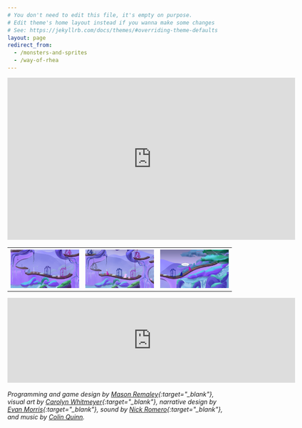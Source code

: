 ```yaml
---
# You don't need to edit this file, it's empty on purpose.
# Edit theme's home layout instead if you wanna make some changes
# See: https://jekyllrb.com/docs/themes/#overriding-theme-defaults
layout: page
redirect_from:
  - /monsters-and-sprites
  - /way-of-rhea
---
```


<iframe width="646" height="363.375" src="https://www.youtube.com/embed/VIzqlI-gbAY" frameborder="0" allow="accelerometer; autoplay; encrypted-media; gyroscope; picture-in-picture" allowfullscreen></iframe>

<table style="max-width:646px;display:block;">
  <tr>
    <th width="215.3333"><a href="/assets/monsters-and-sprites/play-nyc-19-press-kit-photos/animated-rev-1.gif" target="_blank"><img src="/assets/monsters-and-sprites/play-nyc-19-press-kit-photos/animated-rev-1.gif"/></a></th>
    <th width="215.3333"><a href="/assets/monsters-and-sprites/play-nyc-19-press-kit-photos/7.png" target="_blank"><img src="/assets/monsters-and-sprites/play-nyc-19-press-kit-photos/7.png"/></a></th>
    <th width="215.3333"><a href="/assets/monsters-and-sprites/play-nyc-19-press-kit-photos/6-rev-1.png" target="_blank"><img src="/assets/monsters-and-sprites/play-nyc-19-press-kit-photos/6-rev-1.png"/></a></th>
  </tr>
</table>

<iframe src="https://store.steampowered.com/widget/1110620/?t=Way%20of%20Rhea%20is%20an%20upcoming%20puzzle%20platformer%20that%20takes%20place%20in%20a%20world%20where%20you%20can%20only%20interact%20with%20objects%20that%20match%20your%20current%20color.%20" frameborder="0" width="646" height="190"></iframe>

<br>

<i>Programming and game design by [Mason Remaley](https://twitter.com/masonremaley){:target="_blank"}, visual art by [Carolyn Whitmeyer](https://www.facebook.com/NyloracArt/){:target="_blank"}, narrative design by [Evan Morris](https://twitter.com/evan_cmm){:target="_blank"}, sound by [Nick Romero](https://soundcloud.com/stonedape){:target="_blank"}, and music by [Colin Quinn](mailto:colinquinnwork@gmail.com).</i>
